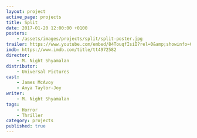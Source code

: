 ```yaml
---
layout: project
active_page: projects
title: Split
date: 2017-01-20 12:00:00 +0100
posters:
    - /assets/images/projects/split/split-poster.jpg
trailer: https://www.youtube.com/embed/84TouqfIsiI?rel=0&amp;showinfo=0
imdb: https://www.imdb.com/title/tt4972582
director:
    - M. Night Shyamalan
distributor:
    - Universal Pictures
cast:
    - James McAvoy
    - Anya Taylor-Joy
writer:
    - M. Night Shyamalan
tags:
    - Horror
    - Thriller
category: projects
published: true
---
```

